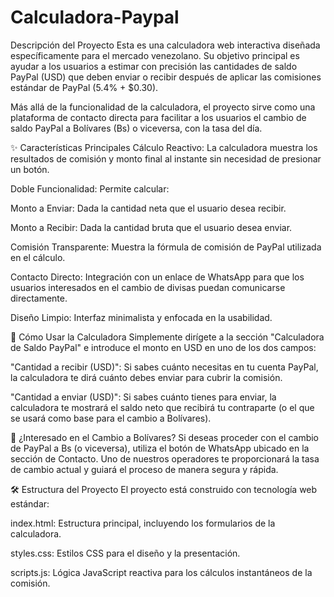 # Calculadora-Paypal
Descripción del Proyecto
Esta es una calculadora web interactiva diseñada específicamente para el mercado venezolano. Su objetivo principal es ayudar a los usuarios a estimar con precisión las cantidades de saldo PayPal (USD) que deben enviar o recibir después de aplicar las comisiones estándar de PayPal (5.4% + $0.30).

Más allá de la funcionalidad de la calculadora, el proyecto sirve como una plataforma de contacto directa para facilitar a los usuarios el cambio de saldo PayPal a Bolívares (Bs) o viceversa, con la tasa del día.

✨ Características Principales
Cálculo Reactivo: La calculadora muestra los resultados de comisión y monto final al instante sin necesidad de presionar un botón.

Doble Funcionalidad: Permite calcular:

Monto a Enviar: Dada la cantidad neta que el usuario desea recibir.

Monto a Recibir: Dada la cantidad bruta que el usuario desea enviar.

Comisión Transparente: Muestra la fórmula de comisión de PayPal utilizada en el cálculo.

Contacto Directo: Integración con un enlace de WhatsApp para que los usuarios interesados en el cambio de divisas puedan comunicarse directamente.

Diseño Limpio: Interfaz minimalista y enfocada en la usabilidad.

🚀 Cómo Usar la Calculadora
Simplemente dirígete a la sección "Calculadora de Saldo PayPal" e introduce el monto en USD en uno de los dos campos:

"Cantidad a recibir (USD)": Si sabes cuánto necesitas en tu cuenta PayPal, la calculadora te dirá cuánto debes enviar para cubrir la comisión.

"Cantidad a enviar (USD)": Si sabes cuánto tienes para enviar, la calculadora te mostrará el saldo neto que recibirá tu contraparte (o el que se usará como base para el cambio a Bolívares).

💬 ¿Interesado en el Cambio a Bolívares?
Si deseas proceder con el cambio de PayPal a Bs (o viceversa), utiliza el botón de WhatsApp ubicado en la sección de Contacto. Uno de nuestros operadores te proporcionará la tasa de cambio actual y guiará el proceso de manera segura y rápida.

🛠️ Estructura del Proyecto
El proyecto está construido con tecnología web estándar:

index.html: Estructura principal, incluyendo los formularios de la calculadora.

styles.css: Estilos CSS para el diseño y la presentación.

scripts.js: Lógica JavaScript reactiva para los cálculos instantáneos de la comisión.